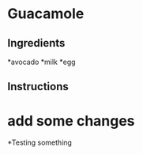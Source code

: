 # Guacamole
## Ingredients
*avocado
*milk
*egg
## Instructions
# add some changes
*Testing something
